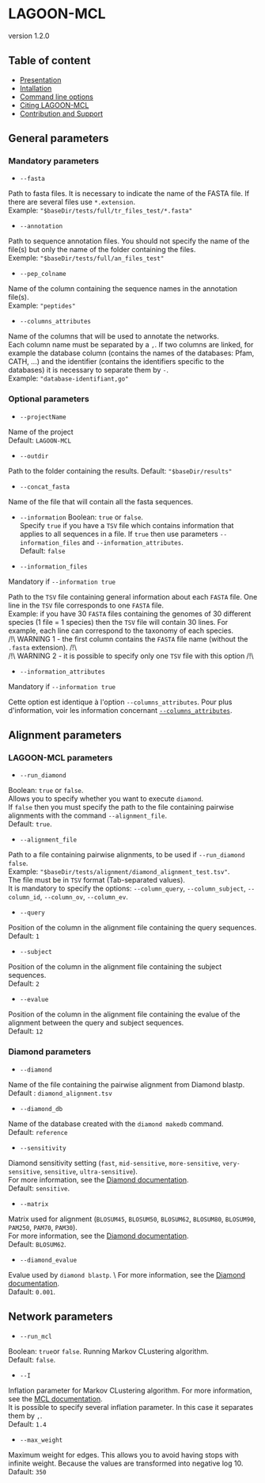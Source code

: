 # LAGOON-MCL

version 1.2.0

## Table of content

* [Presentation](index.md)
* [Intallation](installation.md)
* [Command line options](command.md)
* [Citing LAGOON-MCL](citation.md)
* [Contribution and Support](contact.md)

## General parameters

### Mandatory parameters

* `--fasta`

Path to fasta files. It is necessary to indicate the name of the FASTA file. If there are several files use `*.extension`. \
Example: `"$baseDir/tests/full/tr_files_test/*.fasta"`

* `--annotation`

Path to sequence annotation files. You should not specify the name of the file(s) but only the name of the folder containing the files. \
Exemple: `"$baseDir/tests/full/an_files_test"`

* `--pep_colname`

Name of the column containing the sequence names in the annotation file(s). \
Example: `"peptides"`

* `--columns_attributes`

Name of the columns that will be used to annotate the networks. \
Each column name must be separated by a `,`. If two columns are linked, for example the database column (contains the names of the databases: Pfam, CATH, ...) and the identifier (contains the identifiers specific to the databases) it is necessary to separate them by `-`. \
Example: `"database-identifiant,go"`

### Optional parameters

* `--projectName`

Name of the project \
Default: `LAGOON-MCL`

* `--outdir`

Path to the folder containing the results.
Default: `"$baseDir/results"`

* `--concat_fasta`

Name of the file that will contain all the fasta sequences.

* `--information`
Boolean: `true` or `false`. \
Specify `true` if you have a `TSV` file which contains information that applies to all sequences in a file.
If `true` then use parameters `--information_files` and `--information_attributes`. \
Default: `false`

* `--information_files`

Mandatory if `--information true`

Path to the `TSV` file containing general information about each `FASTA` file. One line in the `TSV` file corresponds to one `FASTA` file. \
Example: if you have 30 `FASTA` files containing the genomes of 30 different species (1 file = 1 species) then the `TSV` file will contain 30 lines. For example, each line can correspond to the taxonomy of each species. \
/!\ WARNING 1 - the first column contains the `FASTA` file name (without the `.fasta` extension). /!\ \
/!\ WARNING 2 - it is possible to specify only one `TSV` file with this option /!\

* `--information_attributes`

Mandatory if `--information true`

Cette option est identique à l'option `--columns_attributes`. Pour plus d'information, voir les information concernant [`--columns_attributes`](command.md#mandatory-parameters).

## Alignment parameters

### LAGOON-MCL parameters

* `--run_diamond`

Boolean: `true` or `false`. \
Allows you to specify whether you want to execute `diamond`. \
If `false` then you must specify the path to the file containing pairwise alignments with the command `--alignment_file`. \
Default: `true`.

* `--alignment_file`

Path to a file containing pairwise alignments, to be used if `--run_diamond false`. \
Example: `"$baseDir/tests/alignment/diamond_alignment_test.tsv"`. \
The file must be in `TSV` format (Tab-separated values). \
It is mandatory to specify the options: `--column_query`, `--column_subject`, `--column_id`, `--column_ov`, `--column_ev`. 

* `--query`

Position of the column in the alignment file containing the query sequences. \
Default: `1`

* `--subject`

Position of the column in the alignment file containing the subject sequences. \
Default: `2`

* `--evalue`

Position of the column in the alignment file containing the evalue of the alignment between the query and subject sequences. \
Default: `12`

### Diamond parameters

* `--diamond`

Name of the file containing the pairwise alignment from Diamond blastp. \
Default : `diamond_alignment.tsv`

* `--diamond_db`

Name of the database created with the `diamond makedb` command. \
Default: `reference`

* `--sensitivity`

Diamond sensitivity setting (`fast`, `mid-sensitive`, `more-sensitive`, `very-sensitive`, `sensitive`, `ultra-sensitive`). \
For more information, see the [Diamond documentation](https://github.com/bbuchfink/diamond/wiki/3.-Command-line-options#sensitivity-modes). \
Default: `sensitive`. 

* `--matrix`

Matrix used for alignment (`BLOSUM45`, `BLOSUM50`, `BLOSUM62`, `BLOSUM80`, `BLOSUM90`, `PAM250`, `PAM70`, `PAM30`). \
For more information, see the [Diamond documentation](https://github.com/bbuchfink/diamond/wiki/3.-Command-line-options#alignment-options). \
Default: `BLOSUM62`. 

* `--diamond_evalue`

Evalue used by `diamond blastp`. \ 
For more information, see the [Diamond documentation](https://github.com/bbuchfink/diamond/wiki/3.-Command-line-options#output-options). \
Dafault: `0.001`.

## Network parameters

* `--run_mcl`

Boolean: `true`or `false`. Running Markov CLustering algorithm. \
Default: `false`.

* `--I`

Inflation parameter for Markov CLustering algorithm. For more information, see the [MCL documentation](https://micans.org/mcl/). \
It is possible to specify several inflation parameter. In this case it separates them by `,`. \
Default: `1.4`

* `--max_weight`

Maximum weight for edges. This allows you to avoid having stops with infinite weight. Because the values are transformed into negative log 10. \
Dafault: `350`